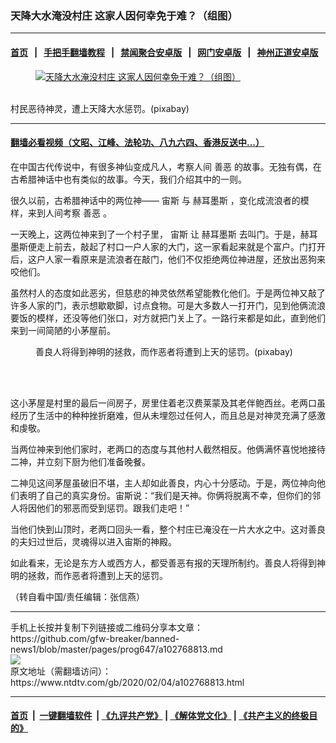 ### 天降大水淹没村庄 这家人因何幸免于难？（组图）
------------------------

#### [首页](https://github.com/gfw-breaker/banned-news1/blob/master/README.md) &nbsp;&nbsp;|&nbsp;&nbsp; [手把手翻墙教程](https://github.com/gfw-breaker/guides/wiki) &nbsp;&nbsp;|&nbsp;&nbsp; [禁闻聚合安卓版](https://github.com/gfw-breaker/bn-android) &nbsp;&nbsp;|&nbsp;&nbsp; [网门安卓版](https://github.com/oGate2/oGate) &nbsp;&nbsp;|&nbsp;&nbsp; [神州正道安卓版](https://github.com/SzzdOgate/update) 



<div><div class="featured_image">
 <a href="https://i.ntdtv.com/assets/uploads/2020/02/2018-08-31_150451.jpg" target="_blank">
  <figure>
   <img alt="天降大水淹没村庄 这家人因何幸免于难？（组图）" src="https://i.ntdtv.com/assets/uploads/2020/02/2018-08-31_150451.jpg"/>
  </figure><br/>
 </a>
 <span class="caption">
  村民恶待神灵，遭上天降大水惩罚。(pixabay)
 </span>
</div>
</div><hr/>

#### [翻墙必看视频（文昭、江峰、法轮功、八九六四、香港反送中...）](http://167.172.214.107/home.html)

<div><div class="post_content" itemprop="articleBody">
 <p>
  在中国古代传说中，有很多神仙变成凡人，考察人间
  <ok href="https://www.ntdtv.com/gb/善恶.htm">
   善恶
  </ok>
  的故事。无独有偶，在古希腊神话中也有类似的故事。今天，我们介绍其中的一则。
 </p>
 <p>
  很久以前，古希腊神话中的两位神——
  <ok href="https://www.ntdtv.com/gb/宙斯.htm">
   宙斯
  </ok>
  与
  <ok href="https://www.ntdtv.com/gb/赫耳墨斯.htm">
   赫耳墨斯
  </ok>
  ，变化成流浪者的模样，来到人间考察
  <ok href="https://www.ntdtv.com/gb/善恶.htm">
   善恶
  </ok>
  。
 </p>
 <p>
  一天晚上，这两位神来到了一个村子里，
  <ok href="https://www.ntdtv.com/gb/宙斯.htm">
   宙斯
  </ok>
  让
  <ok href="https://www.ntdtv.com/gb/赫耳墨斯.htm">
   赫耳墨斯
  </ok>
  去叫门。于是，赫耳墨斯便走上前去，敲起了村口一户人家的大门，这一家看起来就是个富户。门打开后，这户人家一看原来是流浪者在敲门，他们不仅拒绝两位神进屋，还放出恶狗来咬他们。
 </p>
 <p>
  虽然村人的态度如此恶劣，但慈悲的神灵依然希望能教化他们。于是两位神又敲了许多人家的门，表示想歇歇脚，讨点食物。可是大多数人一打开门，见到他俩流浪要饭的模样，还没等他们张口，对方就把门关上了。一路行来都是如此，直到他们来到一间简陋的小茅屋前。
 </p>
 <figure class="wp-caption alignnone" id="attachment_102768822" style="width: 600px">
  <img alt="" class="size-medium wp-image-102768822" src="https://i.ntdtv.com/assets/uploads/2020/02/2018-09-01_162119-600x403.jpg">
   <br/><figcaption class="wp-caption-text">
    善良人将得到神明的拯救，而作恶者将遭到上天的惩罚。(pixabay)
   </figcaption><br/>
  </img>
 </figure><br/>
 <p>
  这小茅屋是村里的最后一间房子，房里住着老汉费莱蒙及其老伴鲍西丝。老两口虽经历了生活中的种种挫折磨难，但从未埋怨过任何人，而且总是对神灵充满了感激和虔敬。
 </p>
 <p>
  当两位神来到他们家时，老两口的态度与其他村人截然相反。他俩满怀喜悦地接待二神，并立刻下厨为他们准备晚餐。
 </p>
 <p>
  二神见这间茅屋虽破旧不堪，主人却如此善良，内心十分感动。于是，两位神向他们表明了自己的真实身份。宙斯说：“我们是天神。你俩将脱离不幸，但你们的邻人将因他们的邪恶而受到惩罚。跟我们走吧！”
 </p>
 <p>
  当他们快到山顶时，老两口回头一看，整个村庄已淹没在一片大水之中。这对善良的夫妇过世后，灵魂得以进入宙斯的神殿。
 </p>
 <p>
  如此看来，无论是东方人或西方人，都受善恶有报的天理所制约。善良人将得到神明的拯救，而作恶者将遭到上天的惩罚。
 </p>
 <p>
  （转自看中国/责任编辑：张信燕）
 </p>
 <div class="single_ad">
 </div>
</div>
</div>
<hr/>
手机上长按并复制下列链接或二维码分享本文章：<br/>
https://github.com/gfw-breaker/banned-news1/blob/master/pages/prog647/a102768813.md <br/>
<a href='https://github.com/gfw-breaker/banned-news1/blob/master/pages/prog647/a102768813.md'><img src='https://github.com/gfw-breaker/banned-news1/blob/master/pages/prog647/a102768813.md.png'/></a> <br/>
原文地址（需翻墙访问）：https://www.ntdtv.com/gb/2020/02/04/a102768813.html


------------------------
#### [首页](https://github.com/gfw-breaker/banned-news1/blob/master/README.md) &nbsp;|&nbsp; [一键翻墙软件](https://github.com/gfw-breaker/nogfw/blob/master/README.md) &nbsp;| [《九评共产党》](https://github.com/gfw-breaker/9ping.md/blob/master/README.md#九评之一评共产党是什么) | [《解体党文化》](https://github.com/gfw-breaker/jtdwh.md/blob/master/README.md) | [《共产主义的终极目的》](https://github.com/gfw-breaker/gczydzjmd.md/blob/master/README.md)


<img src='http://gfw-breaker.win/banned-news/pages/prog647/a102768813.md' width='0px' height='0px'/>